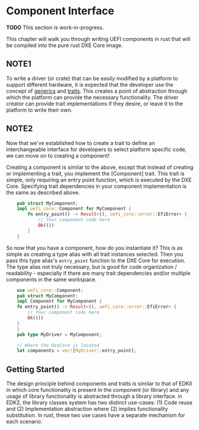 # Component Interface

**TODO** This section is work-in-progress.

This chapter will walk you through writing UEFI components in rust that will be compiled into the
pure rust DXE Core image.

## NOTE1

To write a driver (or crate) that can be easily modified by a platform to support different
hardware, it is expected that the developer use the concept of [generics](https://doc.rust-lang.org/book/ch10-01-syntax.html)
and [traits](https://doc.rust-lang.org/book/ch10-02-traits.html). This creates a point of
abstraction through which the platform can provide the necessary functionality. The driver
creator can provide trait implementations if they desire, or leave it to the platform to write
their own.

## NOTE2

Now that we've established how to create a trait to define an interchangeable interface for
developers to select platform specific code, we can move on to creating a component!

Creating a component is similar to the above, except that instead of creating or implementing a
trait, you implement the [Component] trait. This trait is simple, only requiring an entry point
function, which is executed by the DXE Core. Specifying trait
dependencies in your component implementation is the same as described above.

``` rust
    pub struct MyComponent;
    impl uefi_core::Component for MyComponent {
        fn entry_point() -> Result<(), uefi_core::error::EfiError> {
            // Your component code here
            Ok(())
        }
    }
```

So now that you have a component, how do you instantiate it? This is as simple as creating
a type alias with all trait instances selected. Then you pass this type alias's `entry_point`
function to the DXE Core for execution. The type alias not truly necessary, but is good for
code organization / readability - especially if there are many trait dependencies and/or
multiple components in the same workspace.

``` rust
    use uefi_core::Component;
    pub struct MyComponent;
    impl Component for MyComponent {
    fn entry_point() -> Result<(), uefi_core::error::EfiError> {
        // Your component code here
        Ok(())
    }
    }
    pub type MyDriver = MyComponent;

    // Where the DxeCore is located
    let components = vec![MyDriver::entry_point];
```

## Getting Started

The design principle behind components and traits is similar to that of EDKII in which
core functionality is present in the component (or library) and any usage of library
functionality is abstracted through a library interface. in EDK2, the library classes system
has two distinct use-cases: (1) Code reuse and (2) Implementation abstraction where (2) implies
functionality substitution. In rust, these two use cases have a separate mechanism for each
scenario.
